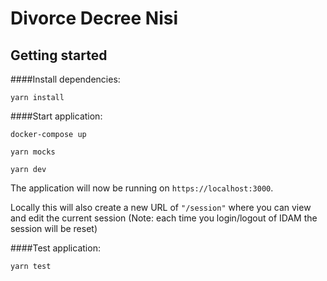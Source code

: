 # Divorce Decree Nisi

## Getting started

####Install dependencies:

`yarn install`

####Start application:

`docker-compose up`

`yarn mocks`

`yarn dev`

The application will now be running on ```https://localhost:3000```.

Locally this will also create a new URL of ```"/session"``` where you can view and edit the current session
(Note: each time you login/logout of IDAM the session will be reset)

####Test application:

`yarn test`

